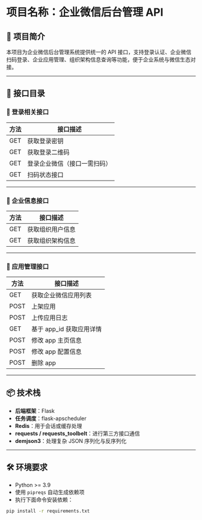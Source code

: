 # 项目名称：企业微信后台管理 API

## 📌 项目简介

本项目为企业微信后台管理系统提供统一的 API 接口，支持登录认证、企业微信扫码登录、企业应用管理、组织架构信息查询等功能，便于企业系统与微信生态对接。

---

## 📂 接口目录

### 🔐 登录相关接口

| 方法 | 接口描述         |
|------|------------------|
| GET  | 获取登录密钥     |
| GET  | 获取登录二维码   |
| GET  | 登录企业微信（接口一需扫码） |
| GET  | 扫码状态接口     |

---

### 🏢 企业信息接口

| 方法 | 接口描述                   |
|------|----------------------------|
| GET  | 获取组织用户信息           |
| GET  | 获取组织架构信息           |

---

### 🧩 应用管理接口

| 方法 | 接口描述                   |
|------|----------------------------|
| GET  | 获取企业微信应用列表       |
| POST | 上架应用                   |
| POST | 上传应用日志               |
| GET  | 基于 app_id 获取应用详情   |
| POST | 修改 app 主页信息          |
| POST | 修改 app 配置信息          |
| POST | 删除 app                   |

---

## 📦 技术栈

- **后端框架**：Flask
- **任务调度**：flask-apscheduler
- **Redis**：用于会话或缓存处理
- **requests / requests_toolbelt**：进行第三方接口通信
- **demjson3**：处理复杂 JSON 序列化与反序列化

---

## 🛠️ 环境要求

- Python >= 3.9
- 使用 `pipreqs` 自动生成依赖项
- 执行下面命令安装依赖：
```bash
pip install -r requirements.txt